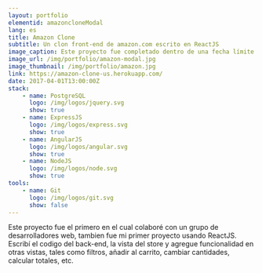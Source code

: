 ```yaml
---
layout: portfolio
elementid: amazoncloneModal
lang: es
title: Amazon Clone
subtitle: Un clon front-end de amazon.com escrito en ReactJS
image_caption: Este proyecto fue completado dentro de una fecha límite de dos semanas, con aproximadamente 70 horas de trabajo neto de mi parte. 
image_url: /img/portfolio/amazon-modal.jpg
image_thumbnail: /img/portfolio/amazon.jpg
link: https://amazon-clone-us.herokuapp.com/
date: 2017-04-01T13:00:00Z
stack: 
    - name: PostgreSQL
      logo: /img/logos/jquery.svg
      show: true
    - name: ExpressJS
      logo: /img/logos/express.svg
      show: true
    - name: AngularJS
      logo: /img/logos/angular.svg
      show: true
    - name: NodeJS
      logo: /img/logos/node.svg
      show: true
tools:
    - name: Git
      logo: /img/logos/git.svg
      show: false
---
```


Este proyecto fue el primero en el cual colaboré con un grupo de desarrolladores web, tambien fue mi primer proyecto usando ReactJS. Escribí el codigo del back-end, la vista del store y agregue funcionalidad en otras vistas, tales como filtros, añadir al carrito, cambiar cantidades, calcular totales, etc.